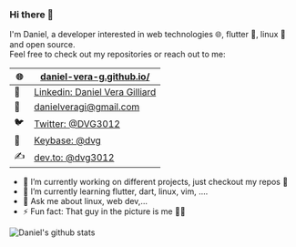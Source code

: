 ### Hi there 👋

I'm Daniel, a developer interested in web technologies 🌐, flutter 📱, linux 🐧 and open source.  
Feel free to check out my repositories or reach out to me:

| 🌐 | [daniel-vera-g.github.io/](https://daniel-vera-g.github.io/)                                  |
|---|-----------------------------------------------------------------------------------------------|
| 💼 | [Linkedin: Daniel Vera Gilliard](https://www.linkedin.com/in/daniel-vera-gilliard-b87568146/) |
| 📮 | [danielveragi@gmail.com](mailto:danielveragi@gmail.com)                                       |
| 🐦 | [Twitter: @DVG3012](https://twitter.com/DVG3012)                                              |
| 🔑 | [Keybase: @dvg](https://keybase.io/dvg)                                                       |
| ✍️ | [dev.to: @dvg3012](https://dev.to/dvg3012)                                                    |

- 🔭 I’m currently working on different projects, just checkout my repos 🤖
- 🌱 I’m currently learning flutter, dart, linux, vim, ....
- 💬 Ask me about linux, web dev,...
- ⚡ Fun fact: That guy in the picture is me 👨‍💻


![Daniel's github stats](https://github-readme-stats.vercel.app/api?username=daniel-vera-g&count_private=true&show_icons=true&theme=gruvbox)

